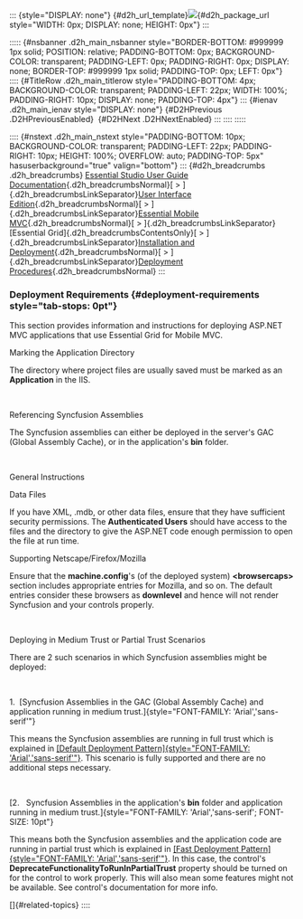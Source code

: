 ::: {style="DISPLAY: none"}
[](ms-xhelp:///?Id=d2h_url_template){#d2h_url_template}![](!package_url!){#d2h_package_url style="WIDTH: 0px; DISPLAY: none; HEIGHT: 0px"}
:::

::::: {#nsbanner .d2h_main_nsbanner style="BORDER-BOTTOM: #999999 1px solid; POSITION: relative; PADDING-BOTTOM: 0px; BACKGROUND-COLOR: transparent; PADDING-LEFT: 0px; PADDING-RIGHT: 0px; DISPLAY: none; BORDER-TOP: #999999 1px solid; PADDING-TOP: 0px; LEFT: 0px"}
:::: {#TitleRow .d2h_main_titlerow style="PADDING-BOTTOM: 4px; BACKGROUND-COLOR: transparent; PADDING-LEFT: 22px; WIDTH: 100%; PADDING-RIGHT: 10px; DISPLAY: none; PADDING-TOP: 4px"}
::: {#ienav .d2h_main_ienav style="DISPLAY: none"}
[](ms-xhelp:///?Id=322ba94f-f180-4243-82d0-e2818b9ddbbb){#D2HPrevious .D2HPreviousEnabled}  [](ms-xhelp:///?Id=b5e6fa81-ab61-486d-bbf5-1ddd69c55468){#D2HNext .D2HNextEnabled}
:::
::::
:::::

:::: {#nstext .d2h_main_nstext style="PADDING-BOTTOM: 10px; BACKGROUND-COLOR: transparent; PADDING-LEFT: 22px; PADDING-RIGHT: 10px; HEIGHT: 100%; OVERFLOW: auto; PADDING-TOP: 5px" hasuserbackground="true" valign="bottom"}
::: {#d2h_breadcrumbs .d2h_breadcrumbs}
[Essential Studio User Guide Documentation](ms-xhelp:///?Id=12457748-09e3-4d74-a240-8e049cedf030){.d2h_breadcrumbsNormal}[ \> ]{.d2h_breadcrumbsLinkSeparator}[User Interface Edition](ms-xhelp:///?Id=c29296b7-531c-413b-a0ec-488ca1f7f669){.d2h_breadcrumbsNormal}[ \> ]{.d2h_breadcrumbsLinkSeparator}[Essential Mobile MVC](ms-xhelp:///?Id=74df42e3-5434-4590-9be6-3ae2f911cbbc){.d2h_breadcrumbsNormal}[ \> ]{.d2h_breadcrumbsLinkSeparator}[Essential Grid]{.d2h_breadcrumbsContentsOnly}[ \> ]{.d2h_breadcrumbsLinkSeparator}[Installation and Deployment](ms-xhelp:///?Id=75b194b1-a824-4764-885e-7bf61f97f614){.d2h_breadcrumbsNormal}[ \> ]{.d2h_breadcrumbsLinkSeparator}[Deployment Procedures](ms-xhelp:///?Id=322ba94f-f180-4243-82d0-e2818b9ddbbb){.d2h_breadcrumbsNormal}
:::

### Deployment Requirements {#deployment-requirements style="tab-stops: 0pt"}

This section provides information and instructions for deploying ASP.NET MVC applications that use Essential Grid for Mobile MVC.

Marking the Application Directory

The directory where project files are usually saved must be marked as an **Application** in the IIS.

 

Referencing Syncfusion Assemblies

The Syncfusion assemblies can either be deployed in the server\'s GAC (Global Assembly Cache), or in the application\'s **bin** folder.

 

General Instructions

Data Files

If you have XML, .mdb, or other data files, ensure that they have sufficient security permissions. The **Authenticated Users** should have access to the files and the directory to give the ASP.NET code enough permission to open the file at run time.

Supporting Netscape/Firefox/Mozilla 

Ensure that the **machine.config**\'s (of the deployed system) **\<browsercaps\>** section includes appropriate entries for Mozilla, and so on. The default entries consider these browsers as **downlevel** and hence will not render Syncfusion and your controls properly.

 

Deploying in Medium Trust or Partial Trust Scenarios 

There are 2 such scenarios in which Syncfusion assemblies might be deployed:

 

1.  [Syncfusion Assemblies in the GAC (Global Assembly Cache) and application running in medium trust.]{style="FONT-FAMILY: 'Arial','sans-serif'"}

This means the Syncfusion assemblies are running in full trust which is explained in [[Default Deployment Pattern]{style="FONT-FAMILY: 'Arial','sans-serif'"}](ms-xhelp:///?Id=b5e6fa81-ab61-486d-bbf5-1ddd69c55468). This scenario is fully supported and there are no additional steps necessary.

 

[2.   Syncfusion Assemblies in the application's **bin** folder and application running in medium trust.]{style="FONT-FAMILY: 'Arial','sans-serif'; FONT-SIZE: 10pt"}

This means both the Syncfusion assemblies and the application code are running in partial trust which is explained in [[Fast Deployment Pattern]{style="FONT-FAMILY: 'Arial','sans-serif'"}](ms-xhelp:///?Id=e0eb7590-2586-4e93-9581-a4ff58acfcc4). In this case, the control's **DeprecateFunctionalityToRunInPartialTrust** property should be turned on for the control to work properly. This will also mean some features might not be available. See control\'s documentation for more info.

[]{#related-topics}
::::
